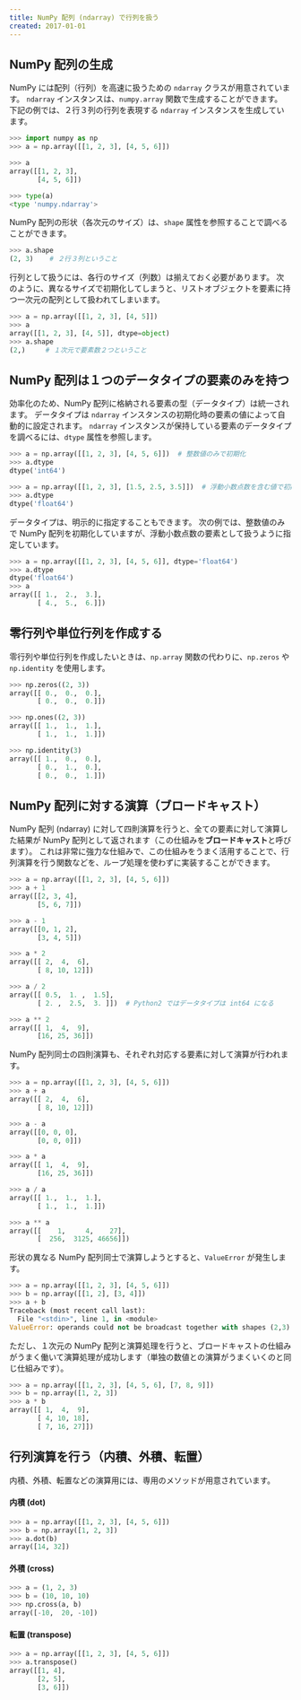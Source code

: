 ```yaml
---
title: NumPy 配列 (ndarray) で行列を扱う
created: 2017-01-01
---
```



NumPy 配列の生成
----

NumPy には配列（行列）を高速に扱うための `ndarray` クラスが用意されています。
`ndarray` インスタンスは、`numpy.array` 関数で生成することができます。
下記の例では、２行３列の行列を表現する `ndarray` インスタンスを生成しています。

~~~ python
>>> import numpy as np
>>> a = np.array([[1, 2, 3], [4, 5, 6]])

>>> a
array([[1, 2, 3],
       [4, 5, 6]])

>>> type(a)
<type 'numpy.ndarray'>
~~~

NumPy 配列の形状（各次元のサイズ）は、`shape` 属性を参照することで調べることができます。

~~~ python
>>> a.shape
(2, 3)    # ２行３列ということ
~~~

行列として扱うには、各行のサイズ（列数）は揃えておく必要があります。
次のように、異なるサイズで初期化してしまうと、リストオブジェクトを要素に持つ一次元の配列として扱われてしまいます。

~~~ python
>>> a = np.array([[1, 2, 3], [4, 5]])
>>> a
array([[1, 2, 3], [4, 5]], dtype=object)
>>> a.shape
(2,)     # １次元で要素数２つということ
~~~


NumPy 配列は１つのデータタイプの要素のみを持つ
----

効率化のため、NumPy 配列に格納される要素の型（データタイプ）は統一されます。
データタイプは `ndarray` インスタンスの初期化時の要素の値によって自動的に設定されます。
`ndarray` インスタンスが保持している要素のデータタイプを調べるには、`dtype` 属性を参照します。

~~~ python
>>> a = np.array([[1, 2, 3], [4, 5, 6]])  # 整数値のみで初期化
>>> a.dtype
dtype('int64')

>>> a = np.array([[1, 2, 3], [1.5, 2.5, 3.5]])  # 浮動小数点数を含む値で初期化
>>> a.dtype
dtype('float64')
~~~

データタイプは、明示的に指定することもできます。
次の例では、整数値のみで NumPy 配列を初期化していますが、浮動小数点数の要素として扱うように指定しています。

~~~ python
>>> a = np.array([[1, 2, 3], [4, 5, 6]], dtype='float64')
>>> a.dtype
dtype('float64')
>>> a
array([[ 1.,  2.,  3.],
       [ 4.,  5.,  6.]])
~~~


零行列や単位行列を作成する
----

零行列や単位行列を作成したいときは、`np.array` 関数の代わりに、`np.zeros` や `np.identity` を使用します。

~~~ python
>>> np.zeros((2, 3))
array([[ 0.,  0.,  0.],
       [ 0.,  0.,  0.]])

>>> np.ones((2, 3))
array([[ 1.,  1.,  1.],
       [ 1.,  1.,  1.]])

>>> np.identity(3)
array([[ 1.,  0.,  0.],
       [ 0.,  1.,  0.],
       [ 0.,  0.,  1.]])
~~~




NumPy 配列に対する演算（ブロードキャスト）
----

NumPy 配列 (ndarray) に対して四則演算を行うと、全ての要素に対して演算した結果が NumPy 配列として返されます（この仕組みを**ブロードキャスト**と呼びます）。
これは非常に強力な仕組みで、この仕組みをうまく活用することで、行列演算を行う関数などを、ループ処理を使わずに実装することができます。

~~~ python
>>> a = np.array([[1, 2, 3], [4, 5, 6]])
>>> a + 1
array([[2, 3, 4],
       [5, 6, 7]])

>>> a - 1
array([[0, 1, 2],
       [3, 4, 5]])

>>> a * 2
array([[ 2,  4,  6],
       [ 8, 10, 12]])

>>> a / 2
array([[ 0.5,  1. ,  1.5],
       [ 2. ,  2.5,  3. ]])  # Python2 ではデータタイプは int64 になる

>>> a ** 2
array([[ 1,  4,  9],
       [16, 25, 36]])
~~~

NumPy 配列同士の四則演算も、それぞれ対応する要素に対して演算が行われます。

~~~ python
>>> a = np.array([[1, 2, 3], [4, 5, 6]])
>>> a + a
array([[ 2,  4,  6],
       [ 8, 10, 12]])

>>> a - a
array([[0, 0, 0],
       [0, 0, 0]])

>>> a * a
array([[ 1,  4,  9],
       [16, 25, 36]])

>>> a / a
array([[ 1.,  1.,  1.],
       [ 1.,  1.,  1.]])

>>> a ** a
array([[    1,     4,    27],
       [  256,  3125, 46656]])
~~~

形状の異なる NumPy 配列同士で演算しようとすると、`ValueError` が発生します。


~~~ python
>>> a = np.array([[1, 2, 3], [4, 5, 6]])
>>> b = np.array([[1, 2], [3, 4]])
>>> a + b
Traceback (most recent call last):
  File "<stdin>", line 1, in <module>
ValueError: operands could not be broadcast together with shapes (2,3) (2,2)
~~~

ただし、１次元の NumPy 配列と演算処理を行うと、ブロードキャストの仕組みがうまく働いて演算処理が成功します（単独の数値との演算がうまくいくのと同じ仕組みです）。

~~~ python
>>> a = np.array([[1, 2, 3], [4, 5, 6], [7, 8, 9]])
>>> b = np.array([1, 2, 3])
>>> a * b
array([[ 1,  4,  9],
       [ 4, 10, 18],
       [ 7, 16, 27]])
~~~


行列演算を行う（内積、外積、転置）
----

内積、外積、転置などの演算用には、専用のメソッドが用意されています。


#### 内積 (dot)

~~~ python
>>> a = np.array([[1, 2, 3], [4, 5, 6]])
>>> b = np.array([1, 2, 3])
>>> a.dot(b)
array([14, 32])
~~~

#### 外積 (cross)

~~~ python
>>> a = (1, 2, 3)
>>> b = (10, 10, 10)
>>> np.cross(a, b)
array([-10,  20, -10])
~~~

#### 転置 (transpose)

~~~python
>>> a = np.array([[1, 2, 3], [4, 5, 6]])
>>> a.transpose()
array([[1, 4],
       [2, 5],
       [3, 6]])
~~~


